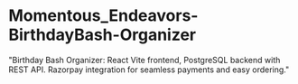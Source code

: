 # Momentous_Endeavors-BirthdayBash-Organizer
 "Birthday Bash Organizer: React Vite frontend, PostgreSQL backend with REST API. Razorpay integration for seamless payments and easy ordering."
